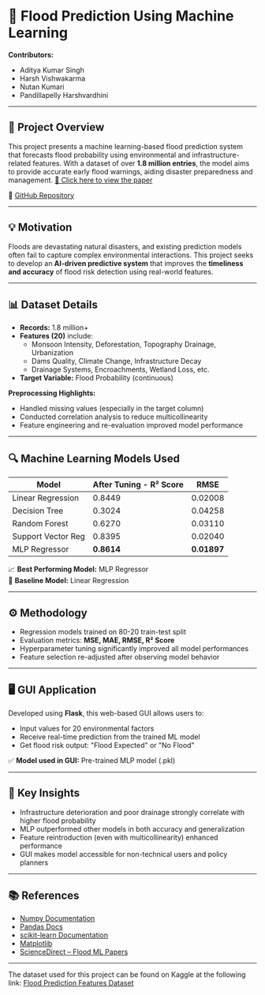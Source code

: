 # 🌊 Flood Prediction Using Machine Learning

**Contributors:**  
- Aditya Kumar Singh  
- Harsh Vishwakarma  
- Nutan Kumari  
- Pandillapelly Harshvardhini  

---

## 📌 Project Overview

This project presents a machine learning-based flood prediction system that forecasts flood probability using environmental and infrastructure-related features. With a dataset of over **1.8 million entries**, the model aims to provide accurate early flood warnings, aiding disaster preparedness and management.
[🔗 Click here to view the paper](https://drive.google.com/file/d/1Rw2EaneXeVW9R3IOw5alySRvvXidPvJi/view?usp=sharing)


🔗 [GitHub Repository](https://github.com/pandillapelly22345/Flood_Probability_Prediction)

---

## 💡 Motivation

Floods are devastating natural disasters, and existing prediction models often fail to capture complex environmental interactions. This project seeks to develop an **AI-driven predictive system** that improves the **timeliness and accuracy** of flood risk detection using real-world features.

---

## 📊 Dataset Details

- **Records:** 1.8 million+
- **Features (20)** include:
  - Monsoon Intensity, Deforestation, Topography Drainage, Urbanization
  - Dams Quality, Climate Change, Infrastructure Decay
  - Drainage Systems, Encroachments, Wetland Loss, etc.
- **Target Variable:** Flood Probability (continuous)

**Preprocessing Highlights:**
- Handled missing values (especially in the target column)
- Conducted correlation analysis to reduce multicollinearity
- Feature engineering and re-evaluation improved model performance

---

## 🔍 Machine Learning Models Used

| Model               | After Tuning - R² Score | RMSE      |
|--------------------|--------------------------|-----------|
| Linear Regression  | 0.8449                   | 0.02008   |
| Decision Tree      | 0.3024                   | 0.04258   |
| Random Forest      | 0.6270                   | 0.03110   |
| Support Vector Reg | 0.8395                   | 0.02040   |
| MLP Regressor      | **0.8614**               | **0.01897** |

📈 **Best Performing Model:** MLP Regressor  
📌 **Baseline Model:** Linear Regression

---

## ⚙️ Methodology

- Regression models trained on 80-20 train-test split
- Evaluation metrics: **MSE, MAE, RMSE, R² Score**
- Hyperparameter tuning significantly improved all model performances
- Feature selection re-adjusted after observing model behavior

---

## 🖥️ GUI Application

Developed using **Flask**, this web-based GUI allows users to:
- Input values for 20 environmental factors
- Receive real-time prediction from the trained ML model
- Get flood risk output: "Flood Expected" or "No Flood"

✅ **Model used in GUI:** Pre-trained MLP model (.pkl)

---

## 🔬 Key Insights

- Infrastructure deterioration and poor drainage strongly correlate with higher flood probability
- MLP outperformed other models in both accuracy and generalization
- Feature reintroduction (even with multicollinearity) enhanced performance
- GUI makes model accessible for non-technical users and policy planners

---

## 📚 References

- [Numpy Documentation](https://numpy.org/doc/)
- [Pandas Docs](https://pandas.pydata.org/docs/)
- [scikit-learn Documentation](https://scikit-learn.org/)
- [Matplotlib](https://matplotlib.org/)
- [ScienceDirect – Flood ML Papers](https://www.sciencedirect.com/science/article/pii/S2212420921001205)

---


The dataset used for this project can be found on Kaggle at the following link:
[Flood Prediction Features Dataset](https://www.kaggle.com/datasets/huli12/flood-prediction-features/data)

